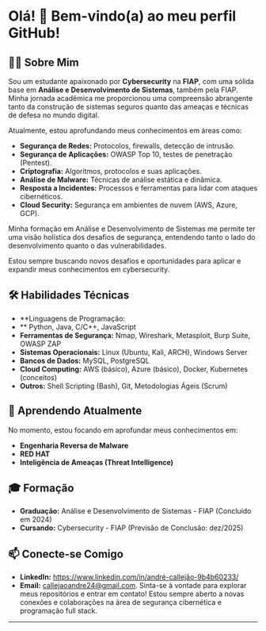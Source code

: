 # Olá! 👋 Bem-vindo(a) ao meu perfil GitHub!

## 🧑‍💻 Sobre Mim

Sou um estudante apaixonado por **Cybersecurity** na **FIAP**, com uma sólida base em **Análise e Desenvolvimento de Sistemas**, também pela FIAP. Minha jornada acadêmica me proporcionou uma compreensão abrangente tanto da construção de sistemas seguros quanto das ameaças e técnicas de defesa no mundo digital.

Atualmente, estou aprofundando meus conhecimentos em áreas como:

* **Segurança de Redes:** Protocolos, firewalls, detecção de intrusão.
* **Segurança de Aplicações:** OWASP Top 10, testes de penetração (Pentest).
* **Criptografia:** Algoritmos, protocolos e suas aplicações.
* **Análise de Malware:** Técnicas de análise estática e dinâmica.
* **Resposta a Incidentes:** Processos e ferramentas para lidar com ataques cibernéticos.
* **Cloud Security:** Segurança em ambientes de nuvem (AWS, Azure, GCP).

Minha formação em Análise e Desenvolvimento de Sistemas me permite ter uma visão holística dos desafios de segurança, entendendo tanto o lado do desenvolvimento quanto o das vulnerabilidades.


Estou sempre buscando novos desafios e oportunidades para aplicar e expandir meus conhecimentos em cybersecurity.

## 🛠️ Habilidades Técnicas

* **Linguagens de Programação:       
* ** Python, Java, C/C++, JavaScript
* **Ferramentas de Segurança:** Nmap, Wireshark, Metasploit, Burp Suite, OWASP ZAP
* **Sistemas Operacionais:** Linux (Ubuntu, Kali, ARCH), Windows Server
* **Bancos de Dados:** MySQL, PostgreSQL
* **Cloud Computing:** AWS (básico), Azure (básico), Docker, Kubernetes (conceitos)
* **Outros:** Shell Scripting (Bash), Git, Metodologias Ágeis (Scrum)

## 🌱 Aprendendo Atualmente

No momento, estou focando em aprofundar meus conhecimentos em:

* **Engenharia Reversa de Malware**
* **RED HAT**
* **Inteligência de Ameaças (Threat Intelligence)**

## 🎓 Formação

* **Graduação:** Análise e Desenvolvimento de Sistemas - FIAP (Concluído em 2024)
* **Cursando:** Cybersecurity - FIAP (Previsão de Conclusão: dez/2025)

## 📫 Conecte-se Comigo

* **LinkedIn:** https://www.linkedin.com/in/andré-callejão-9b4b60233/
* **Email:** callejaoandre24@gmail.com.
Sinta-se à vontade para explorar meus repositórios e entrar em contato! Estou sempre aberto a novas conexões e colaborações na área de segurança cibernética e programação full stack.

---
